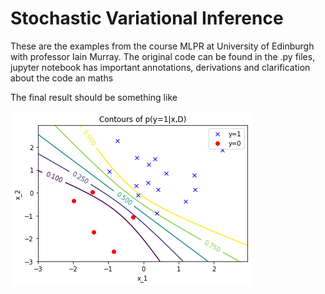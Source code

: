 # Stochastic Variational Inference

These are the examples from the course MLPR at University of Edinburgh with professor Iain Murray. The original code can be found in the .py files, jupyter notebook has important annotations, derivations and clarification about the code an maths

The final result should be something like

![final result](./finalresult.png)
